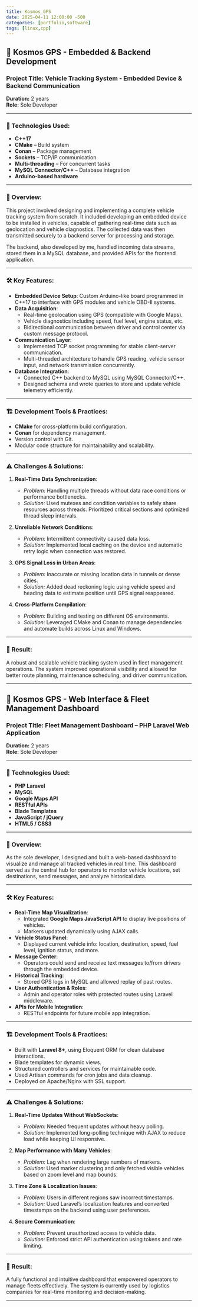 ```yaml
---
title: Kosmos_GPS
date: 2025-04-11 12:00:00 -500
categories: [portfolio,software]
tags: [linux,cpp]
---
```


## 🧾 **Kosmos GPS - Embedded & Backend Development**

### Project Title: Vehicle Tracking System - Embedded Device & Backend Communication  
**Duration:** 2 years  
**Role:** Sole Developer  

---

### 🔧 Technologies Used:
- **C++17**
- **CMake** – Build system
- **Conan** – Package management
- **Sockets** – TCP/IP communication
- **Multi-threading** – For concurrent tasks
- **MySQL Connector/C++** – Database integration
- **Arduino-based hardware**

---

### 📌 Overview:

This project involved designing and implementing a complete vehicle tracking system from scratch. It included developing an embedded device to be installed in vehicles, capable of gathering real-time data such as geolocation and vehicle diagnostics. The collected data was then transmitted securely to a backend server for processing and storage.

The backend, also developed by me, handled incoming data streams, stored them in a MySQL database, and provided APIs for the frontend application.

---

### 🛠️ Key Features:

- **Embedded Device Setup**: Custom Arduino-like board programmed in C++17 to interface with GPS modules and vehicle OBD-II systems.
- **Data Acquisition**:
  - Real-time geolocation using GPS (compatible with Google Maps).
  - Vehicle diagnostics including speed, fuel level, engine status, etc.
  - Bidirectional communication between driver and control center via custom message protocol.
- **Communication Layer**:
  - Implemented TCP socket programming for stable client-server communication.
  - Multi-threaded architecture to handle GPS reading, vehicle sensor input, and network transmission concurrently.
- **Database Integration**:
  - Connected C++ backend to MySQL using MySQL Connector/C++.
  - Designed schema and wrote queries to store and update vehicle telemetry efficiently.

---

### 🏗️ Development Tools & Practices:
- **CMake** for cross-platform build configuration.
- **Conan** for dependency management.
- Version control with Git.
- Modular code structure for maintainability and scalability.

---

### ⚠️ Challenges & Solutions:

1. **Real-Time Data Synchronization**:
   - *Problem:* Handling multiple threads without data race conditions or performance bottlenecks.
   - *Solution:* Used mutexes and condition variables to safely share resources across threads. Prioritized critical sections and optimized thread sleep intervals.

2. **Unreliable Network Conditions**:
   - *Problem:* Intermittent connectivity caused data loss.
   - *Solution:* Implemented local caching on the device and automatic retry logic when connection was restored.

3. **GPS Signal Loss in Urban Areas**:
   - *Problem:* Inaccurate or missing location data in tunnels or dense cities.
   - *Solution:* Added dead reckoning logic using vehicle speed and heading data to estimate position until GPS signal reappeared.

4. **Cross-Platform Compilation**:
   - *Problem:* Building and testing on different OS environments.
   - *Solution:* Leveraged CMake and Conan to manage dependencies and automate builds across Linux and Windows.

---

### 🎯 Result:
A robust and scalable vehicle tracking system used in fleet management operations. The system improved operational visibility and allowed for better route planning, maintenance scheduling, and driver communication.

---

## 🧾 **Kosmos GPS - Web Interface & Fleet Management Dashboard**

### Project Title: Fleet Management Dashboard – PHP Laravel Web Application  
**Duration:** 2 years  
**Role:** Sole Developer  

---

### 🔧 Technologies Used:
- **PHP Laravel**
- **MySQL**
- **Google Maps API**
- **RESTful APIs**
- **Blade Templates**
- **JavaScript / jQuery**
- **HTML5 / CSS3**

---

### 📌 Overview:

As the sole developer, I designed and built a web-based dashboard to visualize and manage all tracked vehicles in real time. This dashboard served as the central hub for operators to monitor vehicle locations, set destinations, send messages, and analyze historical data.

---

### 🛠️ Key Features:

- **Real-Time Map Visualization**:
  - Integrated **Google Maps JavaScript API** to display live positions of vehicles.
  - Markers updated dynamically using AJAX calls.
- **Vehicle Status Panel**:
  - Displayed current vehicle info: location, destination, speed, fuel level, ignition status, and more.
- **Message Center**:
  - Operators could send and receive text messages to/from drivers through the embedded device.
- **Historical Tracking**:
  - Stored GPS logs in MySQL and allowed replay of past routes.
- **User Authentication & Roles**:
  - Admin and operator roles with protected routes using Laravel middleware.
- **APIs for Mobile Integration**:
  - RESTful endpoints for future mobile app integration.

---

### 🏗️ Development Tools & Practices:
- Built with **Laravel 8+**, using Eloquent ORM for clean database interactions.
- Blade templates for dynamic views.
- Structured controllers and services for maintainable code.
- Used Artisan commands for cron jobs and data cleanup.
- Deployed on Apache/Nginx with SSL support.

---

### ⚠️ Challenges & Solutions:

1. **Real-Time Updates Without WebSockets**:
   - *Problem:* Needed frequent updates without heavy polling.
   - *Solution:* Implemented long-polling technique with AJAX to reduce load while keeping UI responsive.

2. **Map Performance with Many Vehicles**:
   - *Problem:* Lag when rendering large numbers of markers.
   - *Solution:* Used marker clustering and only fetched visible vehicles based on zoom level and map bounds.

3. **Time Zone & Localization Issues**:
   - *Problem:* Users in different regions saw incorrect timestamps.
   - *Solution:* Used Laravel’s localization features and converted timestamps on the backend using user preferences.

4. **Secure Communication**:
   - *Problem:* Prevent unauthorized access to vehicle data.
   - *Solution:* Enforced strict API authentication using tokens and rate limiting.

---

### 🎯 Result:
A fully functional and intuitive dashboard that empowered operators to manage fleets effectively. The system is currently used by logistics companies for real-time monitoring and decision-making.

---
